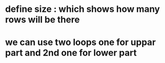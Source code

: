 # define size : which shows how many rows will be there
# we can use two loops one for uppar part and 2nd one for lower part
#